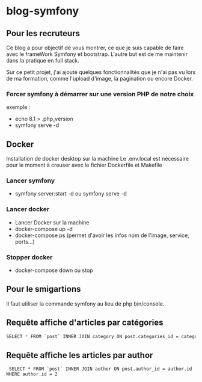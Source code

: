 # blog-symfony

## Pour les recruteurs

Ce blog a pour objectif de vous montrer, ce que je suis capable de faire avec le frameWork Symfony et bootstrap.
L'autre but est de me maintenir dans la pratique en full stack.

Sur ce petit projet, j'ai ajouté quelques fonctionnalités que je n'ai pas vu lors de ma formation, comme l'upload d'image, la pagination ou encore Docker.

### Forcer symfony à démarrer sur une version PHP de notre choix

exemple :

- echo 8.1 > .php_version
- symfony serve -d
  
## Docker

Installation de docker desktop sur la machine
Le .env.local est nécessaire pour le moment à creuser avec le fichier Dockerfile et Makefile

### Lancer symfony

- symfony server:start -d ou symfony serve -d
  
### Lancer docker
- Lancer Docker sur la machine
- docker-compose up -d
- docker-compose ps (permet d'avoir les infos nom de l'image, service, ports...)

### Stopper docker

- docker-compose down ou stop

## Pour le smigartions

Il faut utiliser la commande symfony au lieu de php bin/console.

## Requête affiche d'articles par catégories

```bash
SELECT * FROM `post` INNER JOIN category ON post.categories_id = category.id WHERE category.id = 2
```

## Requête affiche les articles par author

```
 SELECT * FROM `post` INNER JOIN author ON post.author_id = author.id WHERE author.id = 2
 ```